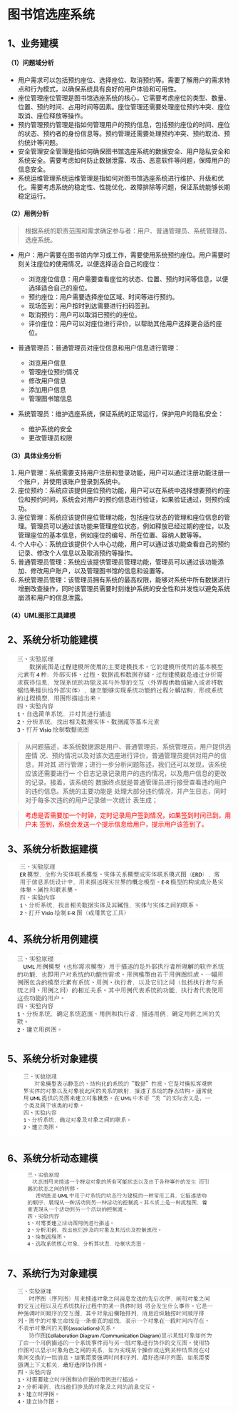 # 图书馆选座系统



## 1、业务建模 

#### （1）问题域分析

* 用户需求可以包括预约座位、选择座位、取消预约等。需要了解用户的需求特点和行为模式，以确保系统具有良好的用户体验和可用性。
* 座位管理座位管理是图书馆选座系统的核心，它需要考虑座位的类型、数量、位置、预约时间、占用时间等因素。座位管理还需要处理座位预约冲突、座位取消、座位释放等操作。
* 预约管理预约管理是指如何管理用户的预约信息，包括预约座位的时间、座位的状态、预约者的身份信息等。预约管理还需要处理预约冲突、预约取消、预约统计等问题。
* 安全管理安全管理是指如何确保图书馆选座系统的数据安全、用户隐私安全和系统安全。需要考虑如何防止数据泄露、攻击、恶意软件等问题，保障用户的信息安全。
* 系统运维管理系统运维管理是指如何对图书馆选座系统进行维护、升级和优化。需要考虑系统的稳定性、性能优化、故障排除等问题，保证系统能够长期稳定运行。



#### （2）用例分析

>  根据系统的职责范围和需求确定参与者：用户、普通管理员、系统管理员、选座系统。

* 用户：用户需要在图书馆内学习或工作，需要使用系统预约座位。用户需要时刻关注座位的使用情况，以便选择适合自己的座位：
  * 浏览座位信息：用户需要查看座位的状态、位置、预约时间等信息，以便选择适合自己的座位。
  *  预约座位：用户需要选择座位区域、时间等进行预约。
  * 现场签到：用户按时到达需要进行扫码签到。
  * 取消预约：用户可以取消已预约的座位。
  * 评价座位：用户可以对座位进行评价，以帮助其他用户选择更合适的座位。
* 普通管理员：普通管理员对座位信息和用户信息进行管理：
  * 浏览用户信息
  * 管理座位预约情况
  * 修改用户信息
  * 添加用户信息
  * 管理图书馆信息

* 系统管理员：维护选座系统，保证系统的正常运行，保护用户的隐私安全：
  * 维护系统的安全
  * 更改管理员权限



#### （3）具体业务分析

1. 用户管理：系统需要支持用户注册和登录功能，用户可以通过注册功能注册一个账户，并使用该账户登录到系统中。
2. 座位预约：系统应该提供座位预约功能，用户可以在系统中选择想要预约的座位和预约时间，系统会对用户的预约信息进行验证，如果验证通过，则预约成功。
3. 座位管理：系统应该提供座位管理功能，包括座位状态的管理和座位信息的管理。管理员可以通过该功能来管理座位状态，例如释放已经过期的座位，以及管理座位的基本信息，例如座位的编号、所在位置、容纳人数等等。
4. 个人中心：系统应该提供个人中心功能，用户可以通过该功能查看自己的预约记录、修改个人信息以及取消预约等操作。
5. 普通管理员管理：系统应该提供管理员管理功能，管理员可以通过该功能添加、修改用户账户，以及管理图书馆的信息和设置等。
6. 系统管理员管理：该管理员拥有系统的最高权限，能够对系统中所有数据进行增删改查操作，同时该管理员需要时刻维护系统的安全性和并发性以避免系统崩溃和用户的信息泄露。



#### （4）UML图形工具建模





## 2、系统分析功能建模

![image-20230307185316702](img/image-20230307185316702.png)

> 从问题描述，本系统数据源是用户、普通管理员、系统管理员，用户提供选座情
> 况、预约情况以及对该次选座进行评价，普通管理员提供对用户的信息，并对其
> 进行管理；进行一步分析问题陈述，我们还可以发现，该系统应该还需要进行一
> 个日志记录记录用户的违约情况，以及用户信息的更改的记录。接着，该系统的
> 数据终点就是普通管理员进行接受查看违约用户的违约信息。系统的主要功能是
> 处理大部分违约情况，并产生日志，同时对于每多次违约的用户记录做一次统计
> 表生成；




> <font color='red'>考虑是否需要加一个时钟，定时记录用户签到情况，如果签到时间已到，用户未
> 签到，系统会发送一个提示信息给用户，提示用户该签到了。 </font>

## 3、系统分析数据建模

![image-20230307185251880](img/image-20230307185251880.png)

## 4、系统分析用例建模

![image-20230307185207678](img/image-20230307185207678.png)

## 5、系统分析对象建模

![image-20230307185139084](img/image-20230307185139084.png)

## 6、系统分析动态建模

![image-20230307185100321](img/image-20230307185100321.png)



## 7、系统行为对象建模

![image-20230307184939220](img/image-20230307184939220.png)











